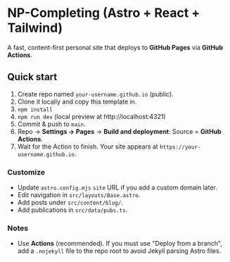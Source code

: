 # NP-Completing (Astro + React + Tailwind)

A fast, content-first personal site that deploys to **GitHub Pages** via **GitHub Actions**.

## Quick start
1. Create repo named `your-username.github.io` (public).
2. Clone it locally and copy this template in.
3. `npm install`
4. `npm run dev` (local preview at http://localhost:4321)
5. Commit & push to `main`.
6. Repo → **Settings → Pages** → **Build and deployment**: Source = **GitHub Actions**.
7. Wait for the Action to finish. Your site appears at `https://your-username.github.io`.

### Customize
- Update `astro.config.mjs` `site` URL if you add a custom domain later.
- Edit navigation in `src/layouts/Base.astro`.
- Add posts under `src/content/blog/`.
- Add publications in `src/data/pubs.ts`.

### Notes
- Use **Actions** (recommended). If you must use "Deploy from a branch", add a `.nojekyll` file to the repo root to avoid Jekyll parsing Astro files.
